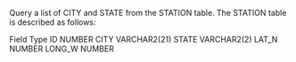 Query a list of CITY and STATE from the STATION table.
The STATION table is described as follows:

Field    	Type
ID	      NUMBER
CITY	    VARCHAR2(21)
STATE	    VARCHAR2(2)
LAT_N	    NUMBER
LONG_W	  NUMBER


